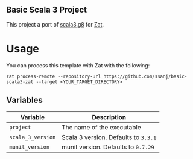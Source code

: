 ## Basic Scala 3 Project

This project a port of [scala3.g8](https://github.com/scala/scala3.g8) for [Zat](https://github.com/ssanj/zat).

# Usage

You can process this template with Zat with the following:

```
zat process-remote --repository-url https://github.com/ssanj/basic-scala3-zat --target <YOUR_TARGET_DIRECTORY>
```

## Variables

|Variable| Description|
|-|-|
|`project`| The name of the executable |
|`scala_3_version`| Scala 3 version. Defaults to `3.3.1` |
|`munit_version`| munit version. Defaults to `0.7.29` |
